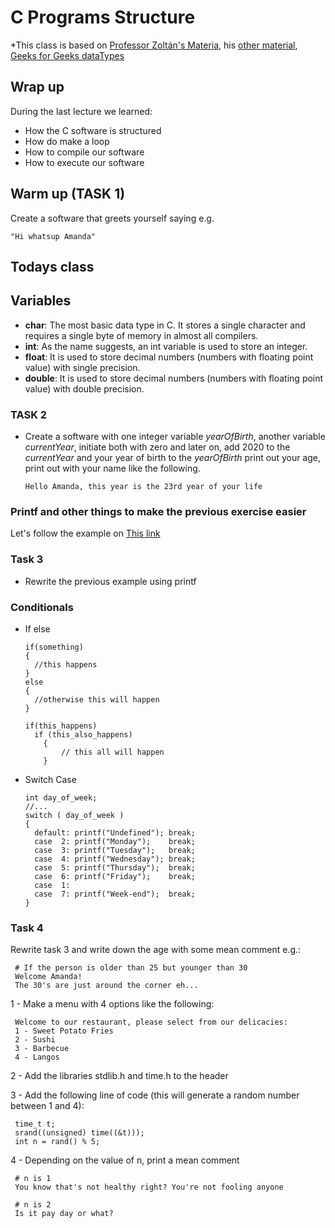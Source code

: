 # C Programs Structure
*This class is based on [Professor Zoltán's Materia](http://gsd.web.elte.hu/lectures/c-en/c-lecture-2/), his [other material](http://gsd.web.elte.hu/lectures/c-en/c-lecture-5/), [Geeks for Geeks dataTypes](https://www.geeksforgeeks.org/data-types-in-c/?ref=lbp)

## Wrap up

During the last lecture we learned:
- How the C software is structured
- How do make a loop  
- How to compile our software
- How to execute our software

## Warm up (TASK 1)

Create a software that greets yourself saying e.g.

    "Hi whatsup Amanda"



## Todays class

## Variables

- **char**: The most basic data type in C. It stores a single character and requires a single byte of memory in almost all compilers.
- **int**: As the name suggests, an int variable is used to store an integer.
- **float**: It is used to store decimal numbers (numbers with floating point value) with single precision.
- **double**: It is used to store decimal numbers (numbers with floating point value) with double precision.

### TASK 2
- Create a software with one integer variable *yearOfBirth*, another variable *currentYear*, initiate both with zero and later on, add 2020 to the *currentYear* and your year of birth to the *yearOfBirth* print out your age, print out with your name like the following.

      Hello Amanda, this year is the 23rd year of your life

### Printf and other things to make the previous exercise easier

Let's follow the example on [This link](https://www.geeksforgeeks.org/data-types-in-c/)

### Task 3
  - Rewrite the previous example using printf

### Conditionals
- If else

      if(something)
      {
        //this happens
      }
      else
      {
        //otherwise this will happen
      }

      if(this_happens)
        if (this_also_happens)
          {
              // this all will happen
          }

- Switch Case

      int day_of_week;
      //...
      switch ( day_of_week )
      {
        default: printf("Undefined"); break;
        case  2: printf("Monday");    break;
        case  3: printf("Tuesday");   break;
        case  4: printf("Wednesday"); break;
        case  5: printf("Thursday");  break;
        case  6: printf("Friday");    break;
        case  1:
        case  7: printf("Week-end");  break;
      }

### Task 4
Rewrite task 3 and write down the age with some mean comment e.g.:

     # If the person is older than 25 but younger than 30
     Welcome Amanda!
     The 30's are just around the corner eh...

1 - Make a menu with 4 options like the following:

     Welcome to our restaurant, please select from our delicacies:
     1 - Sweet Potato Fries
     2 - Sushi
     3 - Barbecue
     4 - Langos

2 - Add the libraries stdlib.h and time.h to the header

3 - Add the following line of code (this will generate a random number between 1 and 4):

     time_t t;
     srand((unsigned) time((&t)));
     int n = rand() % 5;

4 - Depending on the value of n, print a mean comment

     # n is 1
     You know that's not healthy right? You're not fooling anyone

     # n is 2
     Is it pay day or what?

